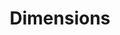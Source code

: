 ---
bigquery: https://console.cloud.google.com/bigquery?p=covid-19-dimensions-ai&page=table&d=data&t=publications
contributors: Digital Science, https://www.digital-science.com/
cost: Free for personal, non-commercial use.
description: Dimensions contains more than 100 million publications, ranging from
  articles published in scholarly journals, books and book chapters, to preprints
  and conference proceedings. All publications are contextualized with linked data
  sets, funding, publications, patents, clinical trials, and policy documents. You
  can also view associated categories, funders, institutions, and researcher profiles.
documentation: https://docs.dimensions.ai/bigquery/index.html
last_edit: 04/10/2022, 09:25:07
location: https://www.dimensions.ai/products/free/
maintained_by: Digital Science, https://www.digital-science.com/
schema_fields:
- funding_chf
- current_assignee_orgs
- conference
- funding_amount
- start_date
- associated_grant_ids
- category_sdg
- repository_url
- abstract
- arxiv_id
- researcher_ids
- license
- funding_cad
- category_hrcs_hc
- associated_publication_doi
- embargo_date
- current_assignee_countries
- assignee_orgs
- research_org_city_names
- filing_date
- repository_id
- funding_currency
- links
- ipcr
- original_assignee
- resulting_publication_ids
- date_modified
- end_date
- research_org_state_codes
- funding_aud
- volume
- acknowledgements
- assignee_countries
- filing_status
- start_year
- open_access_categories_v2
- category_hra
- description
- pmid
- original_abstract
- issue
- funder_org_cities
- application_number
- acronym
- research_orgs
- labels
- date_imported_gbq
- end_year
- established
- registry
- linkout
- funder_org
- name
- category_icrp_ct
- associated_publication_arxiv_id
- grant_number
- expiration_year
- subtitles
- research_org_countries
- kind
- source_id
- citations
- type
- cpc
- open_access_categories
- associated_publication_id
- pmcid
- doi
- research_org_cities
- date_print
- title
- email_address
- supporting_grant_ids
- categories
- publisher
- conditions
- category_bra
- altmetrics
- relationships
- research_org_country_names
- category_for
- original_title
- granted_date
- date_inserted
- family_id
- citation_string
- interventions
- funding_gbp
- types
- resulting_publication_doi
- repository_name
- acronyms
- priority_year
- journal_lists
- pages
- status
- parent_id
- legal_events
- filing_year
- expiration_date
- current_assignee
- aliases
- research_org_state_names
- gender
- funding_usd
- patent_ids
- reference_ids
- category_rcdc
- funding_cny
- book_title
- editors
- funding_eur
- funder_org_acronyms
- funder_org_countries
- granted_year
- isbn
- year
- organisation_details
- funder_org_state_codes
- cited_by_ids
- eisbn
- proceedings_title
- date
- funder_orgs
- citations_count
- mesh_terms
- original_assignee_countries
- brief_title
- category_uoa
- funding_jpy
- metrics
- associated_publication_pmid
- publication_ids
- language
- journal
- phase
- category_icrp_cso
- wikipedia_url
- external_ids
- inventor_names
- investigators
- funding_details
- original_assignee_orgs
- concepts
- foa_number
- priority_date
- clinical_trial_ids
- category_hrcs_rac
- publication_date
- created_date
- date_normal
- authors
- legal_status
- funder_countries
- jurisdiction
- date_online
- active_years
- family_members_ids
- id
- mesh_headings
- funding_nzd
- publication_year
- address
- family_count
- book_series_title
shortname: dimensions
tags:
- scholarly literature
- patents
- funding
- clinical trials
- academic profiles
terms_of_use: 'Use of both the Dimensions COVID-19 dataset and full Dimensions dataset
  are subject to the Dimensions Terms of use: https://www.dimensions.ai/policies-terms-legal '
title: Dimensions
uuid: dcff88bd-fe6b-4fdb-8159-809bf9d7bc1c
---